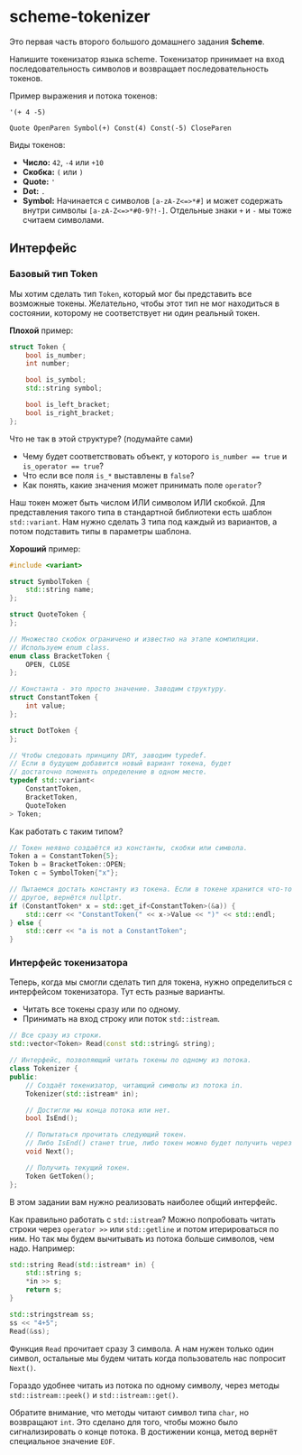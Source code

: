 # scheme-tokenizer

Это первая часть второго большого домашнего задания **Scheme**.

Напишите токенизатор языка scheme. Токенизатор принимает на вход последовательность символов и возвращает
последовательность токенов.

Пример выражения и потока токенов:

```
'(+ 4 -5)

Quote OpenParen Symbol(+) Const(4) Const(-5) CloseParen
```

Виды токенов:

- **Число:** `42`, `-4` или `+10`
- **Скобка:** `(` или `)`
- **Quote:** `'`
- **Dot:** `.`
- **Symbol:** Начинается с символов `[a-zA-Z<=>*#]` и может содержать внутри символы `[a-zA-Z<=>*#0-9?!-]`. Отдельные
  знаки `+` и `-` мы тоже считаем символами.

## Интерфейс

### Базовый тип Token

Мы хотим сделать тип `Token`, который мог бы представить все возможные токены. Желательно, чтобы этот тип не мог
находиться в состоянии, которому не соответствует ни один реальный токен.

__Плохой__ пример:

```c++
struct Token {
    bool is_number;
    int number;

    bool is_symbol;
    std::string symbol;

    bool is_left_bracket;
    bool is_right_bracket;
};
```

Что не так в этой структуре? (подумайте сами)

- Чему будет соответствовать объект, у которого `is_number == true` и
  `is_operator == true`?
- Что если все поля `is_*` выставлены в `false`?
- Как понять, какие значения может принимать поле `operator`?

Наш токен может быть числом ИЛИ символом ИЛИ скобкой. Для представления такого типа в стандартной библиотеки есть
шаблон `std::variant`. Нам нужно сделать 3 типа под каждый из вариантов, а потом подставить типы в параметры шаблона.

__Хороший__ пример:

```c++
#include <variant>

struct SymbolToken {
    std::string name;
};

struct QuoteToken {
};

// Множество скобок ограничено и известно на этапе компиляции.
// Используем enum class.
enum class BracketToken {
    OPEN, CLOSE
};

// Константа - это просто значение. Заводим структуру.
struct ConstantToken {
    int value;
};

struct DotToken {
};

// Чтобы следовать принципу DRY, заводим typedef.
// Если в будущем добавится новый вариант токена, будет
// достаточно поменять определение в одном месте.
typedef std::variant<
    ConstantToken,
    BracketToken,
    QuoteToken
> Token;
```

Как работать с таким типом?

```c++
// Токен неявно создаётся из константы, скобки или символа.
Token a = ConstantToken{5};
Token b = BracketToken::OPEN;
Token c = SymbolToken{"x"};

// Пытаемся достать константу из токена. Если в токене хранится что-то
// другое, вернётся nullptr.
if (ConstantToken* x = std::get_if<ConstantToken>(&a)) {
    std::cerr << "ConstantToken(" << x->Value << ")" << std::endl;
} else {
    std::cerr << "a is not a ConstantToken";
}
```

### Интерфейс токенизатора

Теперь, когда мы смогли сделать тип для токена, нужно определиться с интерфейсом токенизатора. Тут есть разные варианты.

- Читать все токены сразу или по одному.
- Принимать на вход строку или поток `std::istream`.

```c++
// Все сразу из строки.
std::vector<Token> Read(const std::string& string);

// Интерфейс, позволяющий читать токены по одному из потока.
class Tokenizer {
public:
    // Создаёт токенизатор, читающий символы из потока in.
    Tokenizer(std::istream* in);

    // Достигли мы конца потока или нет.
    bool IsEnd();

    // Попытаться прочитать следующий токен.
    // Либо IsEnd() станет true, либо токен можно будет получить через GetToken().
    void Next();

    // Получить текущий токен.
    Token GetToken();
};
```

В этом задании вам нужно реализовать наиболее общий интерфейс.

Как правильно работать с `std::istream`? Можно попробовать читать строки через `operator >>` или `std::getline` и потом
итерироваться по ним. Но так мы будем вычитывать из потока больше символов, чем надо. Например:

```c++
std::string Read(std::istream* in) {
    std::string s;
    *in >> s;
    return s;
}

std::stringstream ss;
ss << "4+5";
Read(&ss);
```

Функция `Read` прочитает сразу 3 символа. А нам нужен только один символ, остальные мы будем читать когда пользователь
нас попросит `Next()`.

Гораздо удобнее читать из потока по одному символу, через методы `std::istream::peek()`
и `std::istream::get()`.

Обратите внимание, что методы читают символ типа `char`, но возвращают `int`. Это сделано для того, чтобы можно было
сигнализировать о конце потока. В достижении конца, метод вернёт специальное значение `EOF`.

